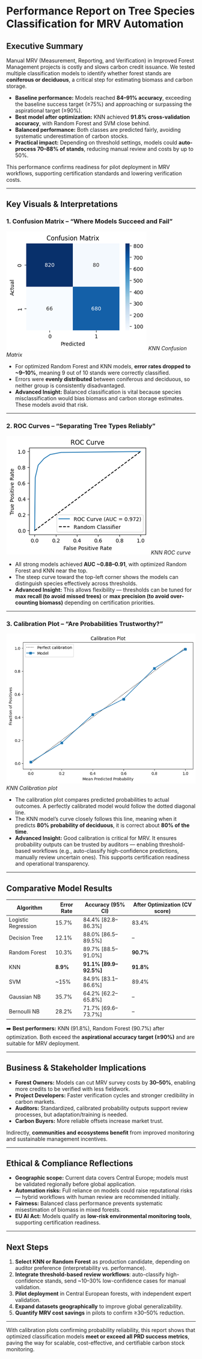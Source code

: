 # Performance Report on Tree Species Classification for MRV Automation

## Executive Summary

Manual MRV (Measurement, Reporting, and Verification) in Improved Forest Management projects is costly and slows carbon credit issuance. We tested multiple classification models to identify whether forest stands are **coniferous or deciduous**, a critical step for estimating biomass and carbon storage.

- **Baseline performance:** Models reached **84–91% accuracy**, exceeding the baseline success target (≥75%) and approaching or surpassing the aspirational target (≥90%).
- **Best model after optimization:** KNN achieved **91.8% cross-validation accuracy**, with Random Forest and SVM close behind.
- **Balanced performance:** Both classes are predicted fairly, avoiding systematic underestimation of carbon stocks.
- **Practical impact:** Depending on threshold settings, models could **auto-process 70–88% of stands**, reducing manual review and costs by up to 50%.

This performance confirms readiness for pilot deployment in MRV workflows, supporting certification standards and lowering verification costs.

---

## Key Visuals & Interpretations

### 1. Confusion Matrix – “Where Models Succeed and Fail”

![Confusion Matrix](./figures/knn-confusion-matrix.png)
_KNN Confusion Matrix_

- For optimized Random Forest and KNN models, **error rates dropped to ~9–10%**, meaning 9 out of 10 stands were correctly classified.
- Errors were **evenly distributed** between coniferous and deciduous, so neither group is consistently disadvantaged.
- **Advanced Insight:** Balanced classification is vital because species misclassification would bias biomass and carbon storage estimates. These models avoid that risk.

---

### 2. ROC Curves – “Separating Tree Types Reliably”

![KNN ROC Curve](./figures/knn-roc-curve.png)
_KNN ROC curve_

- All strong models achieved **AUC ~0.88–0.91**, with optimized Random Forest and KNN near the top.
- The steep curve toward the top-left corner shows the models can distinguish species effectively across thresholds.
- **Advanced Insight:** This allows flexibility — thresholds can be tuned for **max recall (to avoid missed trees)** or **max precision (to avoid over-counting biomass)** depending on certification priorities.

---

### 3. Calibration Plot – “Are Probabilities Trustworthy?”

![Calibration Plot](./figures/knn-calibration-plot.png)
_KNN Calibration plot_

- The calibration plot compares predicted probabilities to actual outcomes. A perfectly calibrated model would follow the dotted diagonal line.
- The KNN model’s curve closely follows this line, meaning when it predicts **80% probability of deciduous**, it is correct about **80% of the time**.
- **Advanced Insight:** Good calibration is critical for MRV. It ensures probability outputs can be trusted by auditors — enabling threshold-based workflows (e.g., auto-classify high-confidence predictions, manually review uncertain ones). This supports certification readiness and operational transparency.

---

## Comparative Model Results

| Algorithm           | Error Rate | Accuracy (95% CI)      | After Optimization (CV score) |
| ------------------- | ---------- | ---------------------- | ----------------------------- |
| Logistic Regression | 15.7%      | 84.4% [82.8–86.3%]     | 83.4%                         |
| Decision Tree       | 12.1%      | 88.0% [86.5–89.5%]     | –                             |
| Random Forest       | 10.3%      | 89.7% [88.5–91.0%]     | **90.7%**                     |
| KNN                 | **8.9%**   | **91.1% [89.9–92.5%]** | **91.8%**                     |
| SVM                 | ~15%       | 84.9% [83.1–86.6%]     | 89.4%                         |
| Gaussian NB         | 35.7%      | 64.2% [62.2–65.8%]     | –                             |
| Bernoulli NB        | 28.2%      | 71.7% [69.6–73.7%]     | –                             |

➡️ **Best performers:** KNN (91.8%), Random Forest (90.7%) after optimization. Both exceed the **aspirational accuracy target (≥90%)** and are suitable for MRV deployment.

---

## Business & Stakeholder Implications

- **Forest Owners:** Models can cut MRV survey costs by **30–50%**, enabling more credits to be verified with less fieldwork.
- **Project Developers:** Faster verification cycles and stronger credibility in carbon markets.
- **Auditors:** Standardized, calibrated probability outputs support review processes, but adaptation/training is needed.
- **Carbon Buyers:** More reliable offsets increase market trust.

Indirectly, **communities and ecosystems benefit** from improved monitoring and sustainable management incentives.

---

## Ethical & Compliance Reflections

- **Geographic scope:** Current data covers Central Europe; models must be validated regionally before global application.
- **Automation risks:** Full reliance on models could raise reputational risks — hybrid workflows with human review are recommended initially.
- **Fairness:** Balanced class performance prevents systematic misestimation of biomass in mixed forests.
- **EU AI Act:** Models qualify as **low-risk environmental monitoring tools**, supporting certification readiness.

---

## Next Steps

1. **Select KNN or Random Forest** as production candidate, depending on auditor preference (interpretability vs. performance).
2. **Integrate threshold-based review workflows**: auto-classify high-confidence stands, send ~10–30% low-confidence cases for manual validation.
3. **Pilot deployment** in Central European forests, with independent expert validation.
4. **Expand datasets geographically** to improve global generalizability.
5. **Quantify MRV cost savings** in pilots to confirm ≥30–50% reduction.

---

With calibration plots confirming probability reliability, this report shows that optimized classification models **meet or exceed all PRD success metrics**, paving the way for scalable, cost-effective, and certifiable carbon stock monitoring.
